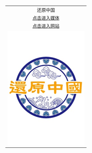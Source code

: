 <a name="0" id="0"></a>
<table>
  <tr>
    <td align=center>
      还原中国<br/>
    </td>
  </tr>
  <tr>
    <td align=center>
      <a href="https://i6h9s5q9.stackpathcdn.com/oo.aspx?name=c946877&key=emuzfyuctjmydyxt&from=t777">点击进入媒体</a>
    </td>
  </tr>
  <tr>
    <td align=center>
      <a href="https://i6h9s5q9.stackpathcdn.com/oo.aspx?name=r1014880&key=emuzfyuctjmydyxt&from=t7777">点击进入网站</a>
    </td>
  </tr>
  <tr>
    <td align=center><img src="https://raw.githubusercontent.com/oroot/oreal/master/oRealL.jpg"/></td>
  </tr>
</table>
